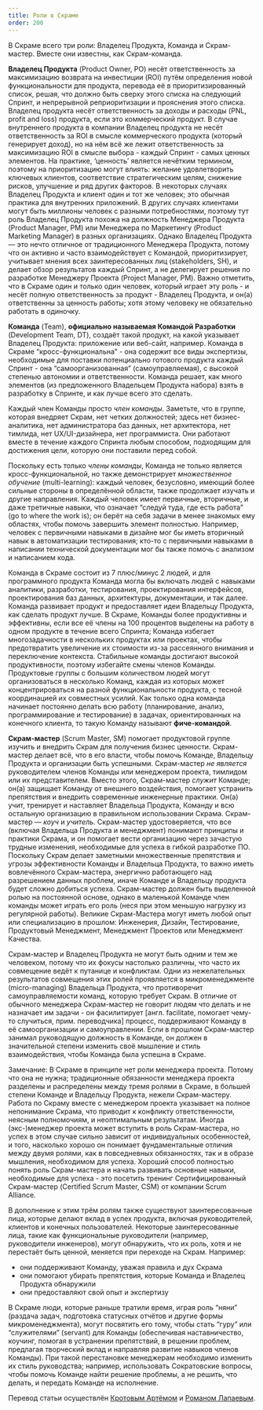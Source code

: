 ```yaml
---
title: Роли в Скраме
order: 200
---
```


В Скраме всего три роли: Владелец Продукта, Команда и Скрам-мастер. Вместе они известны, как Скрам-команда.

**Владелец Продукта** (Product Owner, PO) несёт ответственность за максимизацию возврата на инвестиции (ROI) путём определения новой функциональности для продукта, перевода её в приоритизированный список, решая, что должно быть сверху этого списка на следующий Спринт, и непрерывной реприоритизации и прояснения этого списка. Владелец продукта несёт ответственность за доходы и расходы (PNL, profit and loss) продукта, если это коммерческий продукт. В случае внутреннего продукта в компании Владелец продукта не несёт ответственность за ROI в смысле коммерческого продукта (который генерирует доход), но на нём всё же лежит ответственность за максимизацию ROI в смысле выбора - каждый Спринт - самых ценных элементов. На практике, ‘ценность’ является нечётким термином, поэтому на приоритизацию могут влиять: желание удовлетворить ключевых клиентов, соответствие стратегическим целям, снижение рисков, улучшение и ряд других факторов. В некоторых случаях Владелец Продукта и клиент один и тот же человек; это обычная практика для внутренних приложений. В других случаях клиентами могут быть миллионы человек с разными потребностями, поэтому тут роль Владелец Продукта похожа на должность Менеджера Продукта (Product Manager, PM) или Менеджера по Маркетингу (Product Marketing Manager) в разных организациях. Однако Владелец Продукта — это нечто отличное от традиционного Менеджера Продукта, потому что он активно и часто взаимодействует с Командой, приоритизирует, учитывает мнения всех заинтересованных лиц (stakeholders, SH), и делает обзор результатов каждый Спринт, а не делегирует решения по разработке Менеджеру Проекта (Project Manager, PM). Важно отметить, что в Скраме один и только один человек, который играет эту роль - и несёт полную ответственность за продукт - Владелец Продукта, и он(а) ответственны за ценность работы; хотя этому человеку не обязательно работать в одиночку.

**Команда**  (Team), **официально называемая Командой Разработки**  (Development Team, DT), создаёт такой продукт, на какой указывает Владелец Продукта: приложение или веб-сайт, например. Команда в Скраме “кросс-функциональна” - она содержит все виды экспертизы, необходимые для поставки потенциально готового продукта каждый Спринт - она “самоорганизованная” (самоуправляемая), с высокой степенью автономии и ответственности. Команда решает, как много элементов (из предложенного Владельцем Продукта набора) взять в разработку в Спринте, и как лучше всего это сделать.

Каждый член Команды просто *член команды*. Заметьте, что в группе, которая внедряет Скрам, нет четких должностей; здесь нет бизнес-аналитика, нет администратора баз данных, нет архитектора, нет тимлида, нет UX/UI-дизайнера, нет программиста. Они работают вместе в течение каждого Спринта любым способом, подходящим для достижения цели, которую они поставили перед собой.

Поскольку есть только *члены команды*, Команда не только является кросс-функциональной, но также демонстрирует *множественное обучение* (multi-learning): каждый человек, безусловно, имеющий более сильные стороны в определённой области, также продолжает изучать и другие направления. Каждый человек имеет первичные, вторичные, и даже третичные навыки, что означает “следуй туда, где есть работа” (go to where the work is); он берёт на себя задачи в менее знакомых ему областях, чтобы помочь завершить элемент полностью. Например, человек с первичными навыками в дизайне мог бы иметь вторичный навык в автоматизации тестирования; кто-то с первичными навыками в написании технической документации мог бы также помочь с анализом и написанием кода.

Команда в Скраме состоит из 7 плюс/минус 2 людей, и для программного продукта Команда могла бы включать людей с навыками аналитики, разработки, тестирования, проектирования интерфейсов, проектирования баз данных, архитектуры, документации, и так далее. Команда развивает продукт и предоставляет идеи Владельцу Продукта, как сделать продукт лучше. В Скраме, Команды более продуктивны и эффективны, если все её члены на 100 процентов выделены на работу в одном продукте в течение всего Спринта; Команда избегает многозадачности в нескольких продуктах или проектах, чтобы предотвратить увеличение их стоимости из-за рассеянного внимания и переключение контекста. Стабильные команды достигают высокой продуктивности, поэтому избегайте смены членов Команды. Продуктовые группы с большим количеством людей могут организоваться в несколько Команд, каждая из которых может концентрироваться на разной функциональности продукта, с тесной координацией их совместных усилий. Как только одна команда начинает постоянно делать всю работу (планирование, анализ, программирование и тестирование) в задачах, ориентированных на конечного клиента, то такую Команду называют **фиче-командой**.

**Скрам-мастер** (Scrum Master, SM) помогает продуктовой группе изучить и внедрить Скрам для получения бизнес ценности. Скрам-мастер делает всё, что в его власти, чтобы помочь Команде, Владельцу Продукта и организации быть успешными. Скрам-мастер *не является* руководителем членов Команды или менеджером проекта, тимлидом или их представителем. Вместо этого, Скрам-мастер *служит* Команде; он(а) защищает Команду от внешнего воздействия, помогает устранить препятствия и внедрить современные инженерные практики. Он(а) учит, тренирует и наставляет Владельца Продукта, Команду и всю остальную организацию в правильном использовании Скрама. Скрам-мастер — *коуч* и *учитель*. Скрам-мастер удостоверяется, что все (включая Владельца Продукта и менеджмент) понимают принципы и практики Скрама, и он помогает вести организацию через зачастую трудные изменения, необходимые для успеха в гибкой разработке ПО. Поскольку Скрам делает заметными множественные препятствия и угрозы эффективности Команды и Владельца Продукта, то важно иметь вовлечённого Скрам-мастера, энергично работающего над разрешением данных проблем, иначе Команде и Владельцу продукта будет сложно добиться успеха. Скрам-мастер должен быть выделенной ролью на постоянной основе, однако в маленькой Команде член команды может играть его роль (неся при этом меньшую нагрузку из регулярной работы). Великие Скрам-Мастера могут иметь любой опыт или специализацию в прошлом: Инженерия, Дизайн, Тестирование, Продуктовый Менеджмент, Менеджмент Проектов или Менеджмент Качества.

Скрам-мастер и Владелец Продукта не могут быть одним и тем же человеком, потому что их фокусы настолько различны, что часто их совмещение ведёт к путанице и конфликтам. Одни из нежелательных результатов совмещения этих ролей проявляется в микроменеджменте (micro-managing) Владельца Продукта, что противоречит самоуправляемости команд, которую требует Скрам. В отличие от обычного менеджера Скрам-мастер не говорит людям что делать и не назначает им задачи - он фасилитирует [англ. facilitate, помогает чему-то случиться, прим. переводчика] процесс, поддерживают Команду в её самоорганизации и самоуправлении. Если в прошлом Скрам-мастер занимал руководящую должность в Команде, он должен в значительной степени изменить своё мышление и стиль взаимодействия, чтобы Команда была успешна в Скраме.

Замечание: В Скраме в принципе нет роли менеджера проекта. Потому что она не нужна; традиционные обязанности менеджера проекта разделены и распределены между тремя ролями в Скраме, в большей степени Команде и Владельцу Продукта, нежели Скрам-мастеру. Работа по Скраму вместе с менеджером проекта указывает на полное непонимание Скрама, что приводит к конфликту ответственности, неясным полномочиям, и неоптимальным результатам. Иногда (экс-)менеджер проекта может вступить в роль Скрам-мастера, но успех в этом случае сильно зависит от индивидуальных особенностей, и того, насколько хорошо он понимает фундаментальные отличия между двумя ролями, как в повседневных обязанностях, так и в образе мышления, необходимом для успеха. Хороший способ полностью понять роль Скрам-мастера и начать развивать основные навыки, необходимые для успеха - это посетить тренинг Сертифицированный Скрам-мастер (Certified Scrum Master, CSM) от компании Scrum Alliance.

В дополнение к этим трём ролям также существуют заинтересованные лица, которые делают вклад в успех продукта, включая руководителей, клиентов и конечных пользователей. Некоторые заинтересованные лица, такие как функциональные руководители (например, руководители инженеров), могут обнаружить, что их роль, хотя и не перестаёт быть ценной, меняется при переходе на Скрам. Например:

* они поддерживают Команду, уважая правила и дух Скрама
* они помогают убирать препятствия, которые Команда и Владелец Продукта обнаружили
* они предоставляют свой опыт и экспертизу

В Скраме люди, которые раньше тратили время, играя роль “няни” (раздача задач, подготовка статусных отчётов и другие формы микроменеджмента), могут посвятить его тому, чтобы стать “гуру” или “служителями” (servant) для Команды (обеспечивая наставничество, коучинг, помогая в устранении препятствий, в решении проблем, предлагая творческий вклад и направляя развитие навыков членов Команды). При такой перестановке менеджерам необходимо изменить их стиль руководства; например, использовать Сократовские вопросы, чтобы помочь Команде найти решение проблемы, а не решить, что делать, и передать Команде на исполнение.

Перевод статьи осуществлён [Кротовым Артёмом](https://www.facebook.com/artem.v.krotov) и [Романом Лапаевым](https://www.linkedin.com/in/romanlapaev).
